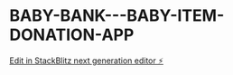 # BABY-BANK---BABY-ITEM-DONATION-APP

[Edit in StackBlitz next generation editor ⚡️](https://stackblitz.com/~/github.com/ungabunga-q/BABY-BANK---BABY-ITEM-DONATION-APP)
